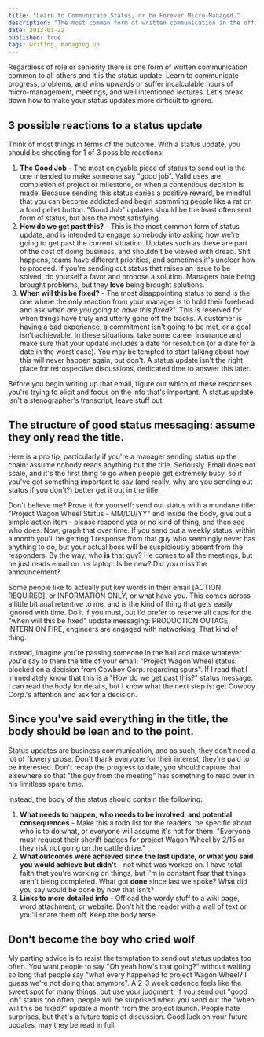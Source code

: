 ```yaml
--- 
title: "Learn to Communicate Status, or be Forever Micro-Managed."
description: "The most common form of written communication in the office is the status update. Learn how to clearly and effectively communicate status or live in constant pain of micro-management."
date: 2013-01-22 
published: true
tags: writing, managing up
--- 
```


Regardless of role or seniority there is one form of written communication common to all others and it is the status update. Learn to communicate progress, problems, and wins upwards or suffer incalculable hours of micro-management, meetings, and well intentioned lectures. Let's break down how to make your status updates more difficult to ignore.

## 3 possible reactions to a status update

Think of most things in terms of the outcome. With a status update, you should be shooting for 1 of 3 possible reactions:

1. **The Good Job** - The most enjoyable piece of status to send out is the one intended to make someone say "good job". Valid uses are completion of project or milestone, or when a contentious decision is made. Because sending this status caries a positive reward, be mindful that you can become addicted and begin spamming people like a rat on a food pellet button. "Good Job" updates should be the least often sent form of status, but also the most satisfying. 
2. **How do we get past this?** - This is the most common form of status update, and is intended to engage somebody into asking how we're going to get past the current situation. Updates such as these are part of the cost of doing business, and shouldn't be viewed with dread. Shit happens, teams have different priorities, and sometimes it's unclear how to proceed. If you're sending out status that raises an issue to be solved, do yourself a favor and propose a solution. Managers hate being brought problems, but they **love** being brought solutions. 
3. **When will this be fixed?** - The most disappointing status to send is the one where the only reaction from your manager is to hold their forehead and ask *when are you going to have this fixed?*". This is reserved for when things have truly and utterly gone off the tracks. A customer is having a bad experience, a commitment isn't going to be met, or a goal isn't achievable. In these situations, take some career insurance and make sure that your update includes a date for resolution (or a date for a date in the worst case). You may be tempted to start talking about how this will never happen again, but don't. A status update isn't the right place for retrospective discussions, dedicated time to answer this later.

Before you begin writing up that email, figure out which of these responses you're trying to elicit and focus on the info that's important. A status update isn't a stenographer's transcript, leave stuff out.

## The structure of good status messaging: assume they only read the title. 
Here is a pro tip, particularly if you're a manager sending status up the chain: assume nobody reads anything but the title. Seriously. Email does not scale, and it's the first thing to go when people get extremely busy, so if you've got something important to say (and really, why are you sending out status if you don't?) better get it out in the title. 

Don't believe me? Prove it for yourself: send out status with a mundane title: "Project Wagon Wheel Status - MM/DD/YY" and inside the body, give out a simple action item - please respond yes or no kind of thing, and then see who does. Now, graph that over time. If you send out a weekly status, within a month you'll be getting 1 response from that guy who seemingly never has anything to do, but your actual boss will be suspiciously absent from the responders. By the way, who **is** that guy? He comes to all the meetings, but he just reads email on his laptop. Is he new? Did you miss the announcement?

Some people like to actually put key words in their email [ACTION REQUIRED], or INFORMATION ONLY, or what have you. This comes across a little bit anal retentive to me, and is the kind of thing that gets easily ignored with time. Do it if you must, but I'd prefer to reserve all caps for the "when will this be fixed" update messaging: PRODUCTION OUTAGE, INTERN ON FIRE, engineers are engaged with networking. That kind of thing. 

Instead, imagine you're passing someone in the hall and make whatever you'd say to them the title of your email: "Project Wagon Wheel status: blocked on a decision from Cowboy Corp. regarding spurs". If I read that I immediately know that this is a "How do we get past this?" status message. I can read the body for details, but I know what the next step is: get Cowboy Corp.'s attention and ask for a decision.

## Since you've said everything in the title, the body should be lean and to the point. 
Status updates are business communication, and as such, they don't need a lot of flowery prose. Don't thank everyone for their interest, they're paid to be interested. Don't recap the progress to date, you should capture that elsewhere so that "the guy from the meeting" has something to read over in his limitless spare time. 

Instead, the body of the status should contain the following:

1. **What needs to happen, who needs to be involved, and potential consequences** - Make this a todo list for the readers, be specific about who is to do what, or everyone will assume it's not for them. "Everyone must request their sheriff badges for project Wagon Wheel by 2/15 or they risk not going on the cattle drive."
2. **What outcomes were achieved since the last update, or what you said you would achieve but didn't** - not what was worked on. I have total faith that you're working on things, but I'm in constant fear that things aren't being completed. What got **done** since last we spoke? What did you say would be done by now that isn't?
3. **Links to more detailed info** - Offload the wordy stuff to a wiki page, word attachment, or website. Don't hit the reader with a wall of text or you'll scare them off. Keep the body terse. 

## Don't become the boy who cried wolf
My parting advice is to resist the temptation to send out status updates too often. You want people to say "Oh yeah how's that going?" without waiting so long that people say "what every happened to project Wagon Wheel? I guess we're not doing that anymore". A 2-3 week cadence feels like the sweet spot for many things, but use your judgment. If you send out "good job" status too often, people will be surprised when you send out the "when will this be fixed?" update a month from the project launch. People hate surprises, but that's a future topic of discussion. Good luck on your future updates, may they be read in full.
